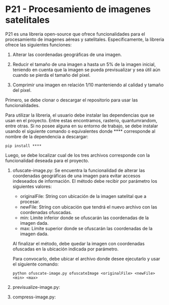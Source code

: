 # P21 -  Procesamiento de imagenes satelitales

P21 es una libreria open-source que ofrece funcionalidades para el procesamiento de imagenes aéreas y satelitales. Especificamente, la libreria ofrece las siguientes funciones: 

1. Alterar las coordenadas geográficas de una imagen. 

2. Reducir el tamaño de una imagen a hasta un 5% de la imagen inicial, teniendo en cuenta que la imagen se pueda previsualizar y sea útil aún cuando se pierda el tamaño del pixel.

3. Comprimir una imagen en relación 1/10 manteniendo al calidad y tamaño del pixel.

Primero, se debe clonar o descargar el repositorio para usar las funcionalidades. 

Para utilizar la libreria, el usuario debe instalar las dependencias que se usan en el proyecto. Entre estas encontramos, rasterio, quantumrandom, entre otras. Si no posee alguna en su entorno de trabajo, se debe instalar usando el siguiente comando o equivalentes donde **** corresponde al nombre de la dependencia a descargar:

```
pip install ****
```

Luego, se debe localizar cual de los tres archivos corresponde con la funcionalidad deseada para el proyecto. 

1. ofuscate-image.py: Se encuentra la funcionalidad de alterar las coordenadas geográficas de una imagen para evitar accesos indeseados de información. El método debe recibir por parámetro los siguientes valores: 

   - originalFile: String con ubicación de la imagen satelital que a procesar. 
   - newFile: String con ubicación que tendrá el nuevo archivo con las coordenadas ofuscadas.
   - min: Límite inferior donde se ofuscarán las coordenadas de la imagen dada.
   - max: Límite superior donde se ofuscarán las coordenadas de la imagen dada.
   
   Al finalizar el método, debe quedar la imagen con coordenadas ofuscadas en la ubicación indicada por parámetro.
   
   Para convocarlo, debe ubicar el archivo donde desee ejecutarlo y usar el siguiente comando: 
   ```
   python ofuscate-image.py ofuscateImage <originalFile> <newFile> <min> <max>  
   ```
   
2. previsualize-image.py:

3. compress-image.py:

